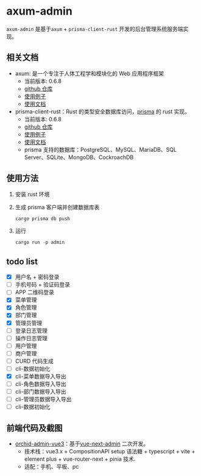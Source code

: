 # axum-admin

`axum-admin` 是基于`axum` + `prisma-client-rust` 开发的后台管理系统服务端实现。

## 相关文档

- axum: 是一个专注于人体工程学和模块化的 Web 应用程序框架
  - 当前版本: 0.6.8
  - [github 仓库](https://github.com/tokio-rs/axum)
  - [使用例子](https://github.com/tokio-rs/axum/tree/main/examples)
  - [使用文档](https://docs.rs/axum)
- prisma-client-rust：Rust 的类型安全数据库访问，[prisma](https://github.com/prisma/prisma) 的 rust 实现。
  - 当前版本: 0.6.8
  - [github 仓库](https://github.com/Brendonovich/prisma-client-rust)
  - [使用例子](https://github.com/Brendonovich/prisma-client-rust/tree/main/examples)
  - [使用文档](https://prisma.brendonovich.dev/)
  - prisma 支持的数据库：PostgreSQL、MySQL、MariaDB、SQL Server、SQLite、MongoDB、CockroachDB

## 使用方法

1. 安装 rust 环境

2. 生成 prisma 客户端并创建数据库表

   ```rust
   cargo prisma db push
   ```

3. 运行
   ```rust
   cargo run -p admin
   ```

## todo list

- [x] 用户名 + 密码登录
- [ ] 手机号码 + 验证码登录
- [ ] APP 二维码登录
- [x] 菜单管理
- [x] 角色管理
- [x] 部门管理
- [x] 管理员管理
- [ ] 登录日志管理
- [ ] 操作日志管理
- [ ] 用户管理
- [ ] 商户管理
- [ ] CURD 代码生成
- [ ] cli-数据初始化
- [x] cli-菜单数据导入导出
- [ ] cli-角色数据导入导出
- [ ] cli-部门数据导入导出
- [ ] cli-管理员数据导入导出
- [ ] cli-数据初始化

## 前端代码及截图

- [orchid-admin-vue3](https://github.com/orchid-admin/orchid-admin-vue3)：基于[vue-next-admin](https://gitee.com/lyt-top/vue-next-admin) 二次开发。
  - 技术栈：vue3.x + CompositionAPI setup 语法糖 + typescript + vite + element plus + vue-router-next + pinia 技术.
  - 适配：手机、平板、pc
